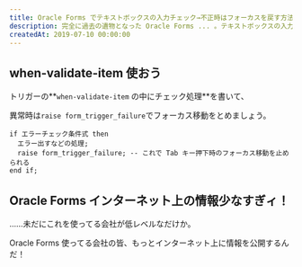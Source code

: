 ```yaml
---
title: Oracle Forms でテキストボックスの入力チェック→不正時はフォーカスを戻す方法
description: 完全に過去の遺物となった Oracle Forms ... 。テキストボックスの入力チェックを行い、不正時はフォーカスを戻す仕組みを実装する方法を紹介します。
createdAt: 2019-07-10 00:00:00
---
```


## when-validate-item 使おう

トリガーの**`when-validate-item` の中にチェック処理**を書いて、

異常時は`raise form_trigger_failure`でフォーカス移動をとめましょう。

```oracle
if エラーチェック条件式 then
  エラー出すなどの処理;
  raise form_trigger_failure; -- これで Tab キー押下時のフォーカス移動を止められる
end if;
```

## Oracle Forms インターネット上の情報少なすぎィ！

……未だにこれを使ってる会社が低レベルなだけか。

Oracle Forms 使ってる会社の皆、もっとインターネット上に情報を公開するんだ！
